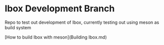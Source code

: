 # Ibox Development Branch
Repo to test out development of Ibox, currently testing out using meson as build system

[How to build Ibox with meson](Building Ibox.md)
